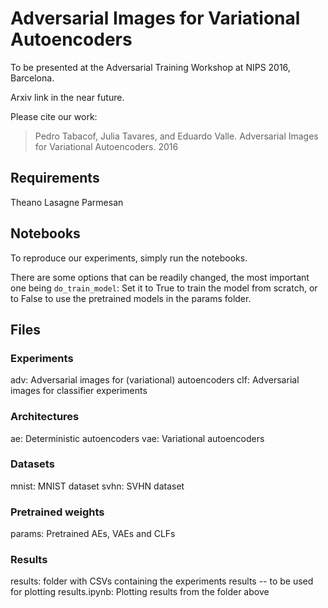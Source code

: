 # Adversarial Images for Variational Autoencoders


To be presented at the Adversarial Training Workshop at NIPS 2016, Barcelona.

Arxiv link in the near future.

Please cite our work:
> Pedro Tabacof, Julia Tavares, and Eduardo Valle. Adversarial Images for Variational Autoencoders. 2016

## Requirements

Theano
Lasagne
Parmesan

## Notebooks

To reproduce our experiments, simply run the notebooks. 

There are some options that can be readily changed, the most important one being ```do_train_model```: Set it to True to train the model from scratch, or to False to use the pretrained models in the params folder.

## Files

### Experiments

adv: Adversarial images for (variational) autoencoders
clf: Adversarial images for classifier experiments

### Architectures

ae: Deterministic autoencoders
vae: Variational autoencoders

### Datasets
mnist: MNIST dataset
svhn: SVHN dataset

### Pretrained weights

params: Pretrained AEs, VAEs and CLFs

### Results

results: folder with CSVs containing the experiments results -- to be used for plotting
results.ipynb: Plotting results from the folder above

